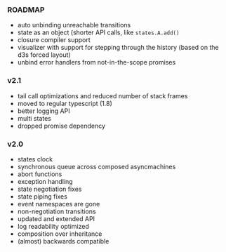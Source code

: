 ### ROADMAP

- auto unbinding unreachable transitions
- state as an object (shorter API calls, like `states.A.add()`
- closure compiler support
- visualizer with support for stepping through the history (based on the d3s forced layout)
- unbind error handlers from not-in-the-scope promises

### v2.1

- tail call optimizations and reduced number of stack frames
- moved to regular typescript (1.8)
- better logging API
- multi states
- dropped promise dependency
 
### v2.0
 
- states clock
- synchronous queue across composed asyncmachines
- abort functions
- exception handling
- state negotiation fixes
- state piping fixes
- event namespaces are gone
- non-negotiation transitions
- updated and extended API
- log readability optimized
- composition over inheritance
- (almost) backwards compatible